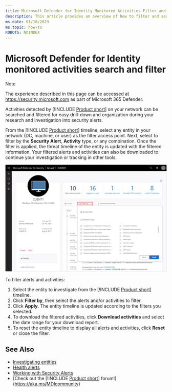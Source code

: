 ```yaml
---
title: Microsoft Defender for Identity Monitored Activities Filter and Search
description: This article provides an overview of how to filter and search monitored activities using Microsoft Defender for Identity.
ms.date: 01/18/2023
ms.topic: how-to
ROBOTS: NOINDEX
---
```


# Microsoft Defender for Identity monitored activities search and filter

> [!NOTE]
> The experience described in this page can be accessed at <https://security.microsoft.com> as part of Microsoft 365 Defender.

Activities detected by [!INCLUDE [Product short](includes/product-short.md)] on your network can be searched and filtered for easy drill-down and organization during your research and investigation into security alerts.

From the [!INCLUDE [Product short](includes/product-short.md)] timeline, select any entity in your network (DC, machine, or user) as the filter access point. Next, select to filter by the **Security Alert**, **Activity** type, or any combination. Once the filter is applied, the threat timeline of the entity is updated with the filtered information. Your filtered alerts and activities can also be downloaded to continue your investigation or tracking in other tools.

![Filter alerts and activities.](media/activities-filter.png)

To filter alerts and activities:

 1. Select the entity to investigate from the [!INCLUDE [Product short](includes/product-short.md)] timeline.
 2. Click **Filter by**, then select the alerts and/or activities to filter.
 3. Click **Apply**. The entity timeline is updated according to the filters you selected.
 4. To download the filtered activities, click **Download activities** and select the date range for your download report.
 5. To reset the entity timeline to display all alerts and activities, click **Reset** or close the filter.

## See Also

- [Investigating entities](/defender-for-identity/investigate-assets)
- [Health alerts](health-alerts.md)
- [Working with Security Alerts](/defender-for-identity/manage-security-alerts)
- [Check out the [!INCLUDE [Product short](includes/product-short.md)] forum!](<https://aka.ms/MDIcommunity>)
